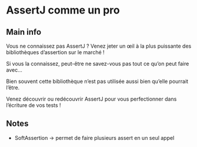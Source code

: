 # AssertJ comme un pro

## Main info

Vous ne connaissez pas AssertJ ? Venez jeter un œil à la plus puissante des bibliothèques d’assertion sur le marché !

Si vous la connaissez, peut-être ne savez-vous pas tout ce qu’on peut faire avec…

Bien souvent cette bibliothèque n’est pas utilisée aussi bien qu’elle pourrait l’être.

Venez découvrir ou redécouvrir AssertJ pour vous perfectionner dans l’écriture de vos tests !

## Notes

- SoftAssertion -> permet de faire plusieurs assert en un seul appel
